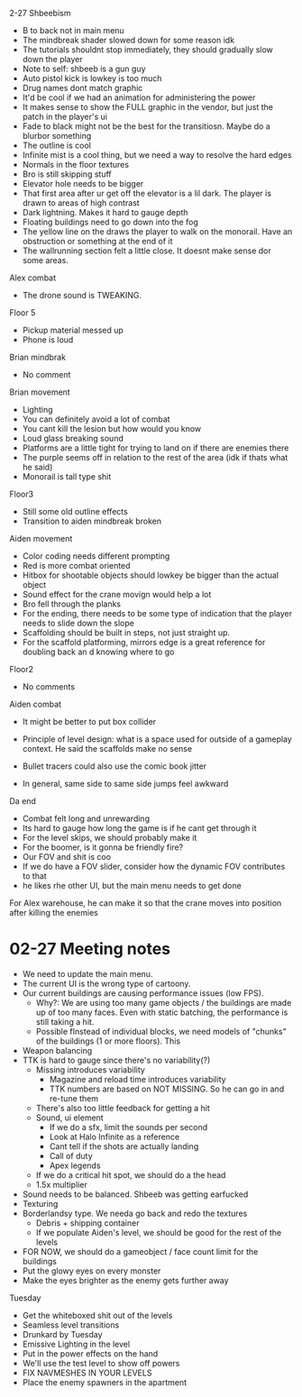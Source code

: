 2-27 Shbeebism

- B to back not in main menu
- The mindbreak shader slowed down for some reason idk
- The tutorials shouldnt stop immediately, they should gradually slow down the player
- Note to self: shbeeb is a gun guy
- Auto pistol kick is lowkey is too much
- Drug names dont match graphic
- It'd be cool if we had an animation for administering the power
- It makes sense to show the FULL graphic in the vendor, but just the patch in the player's ui
- Fade to black might not be the best for the transitiosn. Maybe do a blurbor something
- The outline is cool
- Infinite mist is a cool thing, but we need a way to resolve the hard edges
- Normals in the floor textures
- Bro is still skipping stuff
- Elevator hole needs to be bigger
- That first area after ur get off the elevator is a lil dark. The player is drawn to areas of high contrast 
- Dark lightning. Makes it hard to gauge depth
- Floating buildings need to go down into the fog
- The yellow line on the draws the player to walk on the monorail. Have an obstruction or something at the end of it
- The wallrunning section felt a little close. It doesnt make sense dor some areas.

Alex combat

- The drone sound is TWEAKING.

Floor 5

- Pickup material messed up
- Phone is loud

Brian mindbrak

- No comment

Brian movement

- Lighting
- You can definitely avoid a lot of combat
- You cant kill the lesion but how would you know
- Loud glass breaking sound
- Platforms are a little tight for trying to land on if there are enemies there
- The purple seems off in relation to the rest of the area (idk if thats what he said)
- Monorail is tall type shit

Floor3

- Still some old outline effects
- Transition to aiden mindbreak broken

Aiden movement

- Color coding needs different prompting
- Red is more combat oriented
- Hitbox for shootable objects should lowkey be bigger than the actual object
- Sound effect for the crane movign would help a lot
- Bro fell through the planks
- For the ending, there needs to be some type of indication that the player needs to slide down the slope
- Scaffolding should be built in steps, not just straight up.
- For the scaffold platforming, mirrors edge is a great reference for doubling back an d knowing where to go

Floor2

- No comments

Aiden combat

- It might be better to put box collider
- Principle of level design: what is a space used for outside of a gameplay context. He said the scaffolds make no sense

- Bullet tracers could also use the comic book jitter
- In general, same side to same side jumps feel awkward

Da end

- Combat felt long and unrewarding
- Its hard to gauge how long the game is if he cant get through it
- For the level skips, we should probably make it 
- For the boomer, is it gonna be friendly fire?
- Our FOV and shit is coo
- If we do have a FOV slider, consider how the dynamic FOV contributes to that
- he likes rhe other UI, but the main menu needs to get done

For Alex warehouse, he can make it so that the crane moves into position after killing the enemies 

# 02-27 Meeting notes

- We need to update the main menu.
- The current UI is the wrong type of cartoony.
- Our current buildings are causing performance issues (low FPS). 
	- Why?: We are using too many game objects / the buildings are made up of too many faces. Even with static batching, the performance is still taking a hit.
	- Possible fInstead of individual blocks, we need models of "chunks" of the buildings (1 or more floors). This 
- Weapon balancing
- TTK is hard to gauge since there's no variability(?)
	- Missing introduces variability
		- Magazine and reload time introduces variability 
		- TTK numbers are based on NOT MISSING. So he can go in and re-tune them
	- There's also too little feedback for getting a hit
	- Sound, ui element
		- If we do a sfx, limit the sounds per second
		- Look at Halo Infinite as a reference
		- Cant tell if the shots are actually landing
		- Call of duty 
		- Apex legends
	- If we do a critical hit spot, we should do a the head
	- 1.5x multiplier
- Sound needs to be balanced. Shbeeb was getting earfucked
- Texturing
- Borderlandsy type. We needa go back and redo the textures
	- Debris + shipping container
	- If we populate Aiden's level, we should be good for the rest of the levels
- FOR NOW, we should do a gameobject / face count limit for the buildings
- Put the glowy eyes on every monster
- Make the eyes brighter as the enemy gets further away

Tuesday

- Get the whiteboxed shit out of the levels
- Seamless level transitions
- Drunkard by Tuesday
- Emissive Lighting in the level
- Put in the power effects on the hand
- We'll use the test level to show off powers
- FIX NAVMESHES IN YOUR LEVELS
- Place the enemy spawners in the apartment
